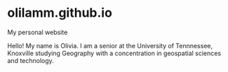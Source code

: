 # olilamm.github.io
My personal website


Hello! My name is Olivia. I am a senior at the University of Tennnessee, Knoxville studying Geography with a concentration in geospatial sciences and technology. 

